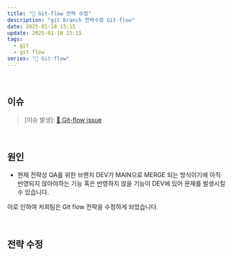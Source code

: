 ```yaml
---
title: "🐙 Git-flow 전략 수정"
description: "git branch 전략수정 Git-flow"
date: 2025-01-18 15:15
update: 2025-01-18 15:15
tags:
  - git
  - git flow
series: "🐙 Git-flow"
---
```


<br>

## 이슈

> [이슈 발생]: <a href="/250115_git-issue/">🐙 Git-flow issue</a>

<br>

## 원인

- 현재 전략상 QA를 위한 브랜치 DEV가 MAIN으로 MERGE 되는 방식이기에 아직 반영되지 않아야하는 기능 혹은 반영하지 않을 기능이 DEV에 있어 문제를 발생시킬 수 있습니다.

이로 인하여 저희팀은 Git flow 전략을 수정하게 되었습니다.

<br>

## 전략 수정



<br/>

